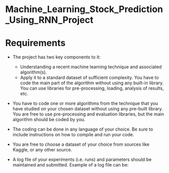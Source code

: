 # Machine_Learning_Stock_Prediction_Using_RNN_Project

# Requirements
- The project has two key components to it:
  - Understanding a recent machine learning technique and associated algorithm(s).
  - Apply it to a standard dataset of sufficient complexity. You have to code the main part of the algorithm without using any built-in library. You can use libraries for pre-processing, loading, analysis of results, etc.

- You have to code one or more algorithms from the technique that you have studied on your chosen dataset without using any pre-built library. You are free to use pre-processing and evaluation libraries, but the main algorithm should be coded by you.

- The coding can be done in any language of your choice. Be sure to include instructions on how to compile and run your code.

- You are free to choose a dataset of your choice from sources like Kaggle, or any other source.

- A log file of your experiments (i.e. runs) and parameters should be maintained and submitted. Example of a log file can be:
